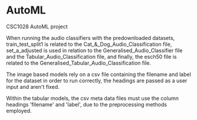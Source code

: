 # AutoML
CSC1028 AutoML project

When running the audio classifiers with the predownloaded datasets, train_test_split1 is related to the Cat_&_Dog_Audio_Classification file,
set_a_adjusted is used in relation to the Generalised_Audio_Classifier file and the Tabular_Audio_Classification file, and finally, the esch50 file is related 
to the Generalised_Tabular_Audio_Classification file.

The image based models rely on a csv file containing the filename and label for the dataset in order to run correctly, the headings are passed as a user input 
and aren't fixed.

Within the tabular models, the csv meta data files must use the column headings 'filename' and 'label', due to the preprocessing methods employed.

